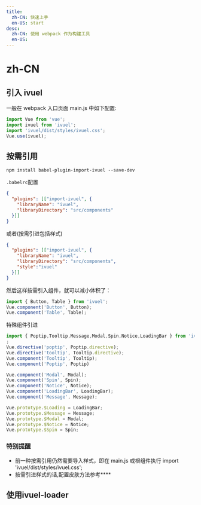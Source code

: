 ```yaml
---
title:
  zh-CN: 快速上手
  en-US: start
desc:
  zh-CN: 使用 webpack 作为构建工具
  en-US:
---
```



# zh-CN

## 引入 ivuel
一般在 webpack 入口页面 main.js 中如下配置:
```js
import Vue from 'vue';
import ivuel from 'ivuel';
import 'ivuel/dist/styles/ivuel.css';
Vue.use(ivuel);
```


## 按需引用
```base
npm install babel-plugin-import-ivuel --save-dev

```
`.babelrc`配置
```json
{
  "plugins": [["import-ivuel", {
    "libraryName": "ivuel",
    "libraryDirectory": "src/components"
  }]]
}
```
或者(按需引进包括样式)
```json
{
  "plugins": [["import-ivuel", {
    "libraryName": "ivuel",
    "libraryDirectory": "src/components",
    "style":"ivuel"
  }]]
}
```



然后这样按需引入组件，就可以减小体积了：
```js
import { Button, Table } from 'ivuel';
Vue.component('Button', Button);
Vue.component('Table', Table);
```
特殊组件引进
```js
import { Poptip,Tooltip,Message,Modal,Spin,Notice,LoadingBar } from 'ivuel';
;
Vue.directive('poptip', Poptip.directive);
Vue.directive('tooltip', Tooltip.directive);
Vue.component('Tooltip', Tooltip);
Vue.component('Poptip', Poptip)

Vue.component('Modal', Modal);
Vue.component('Spin', Spin);
Vue.component('Notice', Notice);
Vue.component('LoadingBar', LoadingBar);
Vue.component('Message', Message);

Vue.prototype.$Loading = LoadingBar;
Vue.prototype.$Message = Message;
Vue.prototype.$Modal = Modal;
Vue.prototype.$Notice = Notice;
Vue.prototype.$Spin = Spin;
```


### 特别提醒
* 前一种按需引用仍然需要导入样式，即在 main.js 或根组件执行 import 'ivuel/dist/styles/ivuel.css';
* 按需引进样式的话,配置皮肤方法参考****

##  使用ivuel-loader
